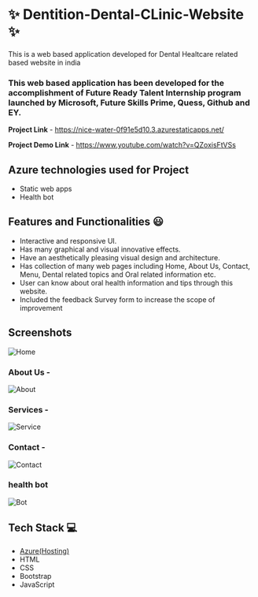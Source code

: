 # ✨  Dentition-Dental-CLinic-Website ✨

This is a web based application developed for Dental Healtcare related based website in india

### This web based application has been developed for the accomplishment of Future Ready Talent Internship program launched by Microsoft, Future Skills Prime, Quess, Github and EY.


**Project Link** - https://nice-water-0f91e5d10.3.azurestaticapps.net/  

**Project Demo Link** - https://www.youtube.com/watch?v=QZoxisFtVSs


## Azure technologies used for Project

- Static web apps
- Health bot

## Features and Functionalities 😃

- Interactive and responsive UI.
- Has many graphical and visual innovative effects.
- Have an aesthetically pleasing visual design and architecture.
- Has collection of many web pages including Home, About Us, Contact, Menu, Dental related topics and Oral related information etc.
- User can know about oral health information and tips through this website.
- Included the feedback Survey form to increase the scope of improvement 

## Screenshots



![Home](https://github.com/NehaVital/Dentition-Dental-Clinic-website/assets/112386508/bbfad0c7-e4fc-490d-9110-41f498394900)
   



### About Us -

![About](https://github.com/NehaVital/Dentition-Dental-Clinic-website/assets/112386508/7ac8ab51-6384-481f-ba8d-ba50f1a4282a)




### Services -

![Service](https://github.com/NehaVital/Dentition-Dental-Clinic-website/assets/112386508/9907faed-7135-4869-b7c5-d4b0e5f6e60b)



### Contact -

![Contact](https://github.com/NehaVital/Dentition-Dental-Clinic-website/assets/112386508/47175fe3-7946-4860-b8f6-013c0789cf9d)



### health bot

![Bot](https://github.com/NehaVital/Dentition-Dental-Clinic-website/assets/112386508/d549aeae-0f36-4e7c-b17b-3df4a5177af8)




## Tech Stack 💻

- [Azure(Hosting)](https://azure.microsoft.com/en-in/features/azure-portal/)
- HTML
- CSS
- Bootstrap
- JavaScript
